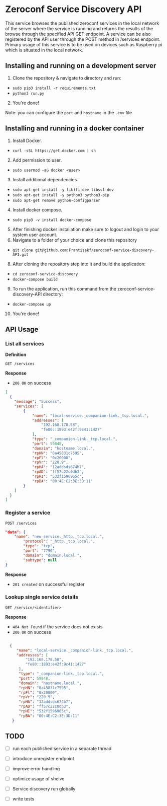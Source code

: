 # Zeroconf Service Discovery API

This service browses the published zeroconf services in the local network of the server where the service is running and returns the results of the browse through the specified API GET endpoint. A service can be also registered by the API user through the POST method in /services endpoint. Primary usage of this service is to be used on devices such as Raspberry pi which is situated in the local network.

## Installing and running on a development server
1. Clone the repository & navigate to directory and run:
- `sudo pip3 install -r requirements.txt`
- `python3 run.py`
2. You're done!


Note: you can configure the `port` and `hostname` in the `.env` file


## Installing and running in a docker container
1. Install Docker.
- `curl -sSL https://get.docker.com | sh`
2. Add permission to user.
- `sudo usermod -aG docker <user>`
3. Install additional dependencies.
- `sudo apt-get install -y libffi-dev libssl-dev`
- `sudo apt-get install -y python3 python3-pip`
- `sudo apt-get remove python-configparser`
4. Install docker compose.
- `sudo pip3 -v install docker-compose`
5. After finishing docker installation make sure to logout and login to your system user account.
6. Navigate to a folder of your choice and clone this repository
- `git clone git@github.com:Frantisekf/zeroconf-service-discovery-API.git`
8. After cloning the repository step into it and build the application:
- `cd zeroconf-service-discovery`
- `docker-compose build`
9. To run the application, run this command from the zeroconf-service-discovery-API directory:
- `docker-compose up`
10. You're done!

## API Usage
### List all services

**Definition**

`GET /services`

**Response**

- `200 OK` on success

```json
[
  {
    "message": "Success",
    "services": [
        {
            "name": "local-service._companion-link._tcp.local.",
            "addresses": [
                "192.168.178.58",
                "fe80::1893:e42f:9c41:1427"
            ],
            "type": "_companion-link._tcp.local.",
            "port": 59848,
            "domain": "hostname.local.",
            "rpHN": "0a45831c7595",
            "rpFl": "0x20000",
            "rpVr": "220.9",
            "rpHA": "12addsds674b7",
            "rpAD": "ff57c22c0db3",
            "rpHI": "532f1596965c",
            "rpBA": "00:4E:C2:3E:3D:11"
        }
    ]
  }
]
```
### Register a service

`POST /services`
```json
"data": {
    "name": "new service._http._tcp.local.",
        "protocol": "_http._tcp.local.",
        "type": "tcp",
        "port": "7790",
        "domain": "domain.local.",
        "subtype": null
}

```
**Response**

- `201 created` on successful register 

### Lookup single service details

`GET /service/<identifier>`

**Response**

- `404 Not Found` if the service does not exists 
- `200 OK` on success

```json

  {
     "name": "local-service._companion-link._tcp.local.",
     "addresses": [
         "192.168.178.58",
         "fe80::1893:e42f:9c41:1427"
      ],
      "type": "_companion-link._tcp.local.",
      "port": 59848,
      "domain": "hostname.local.",
      "rpHN": "0a45831c7595",
      "rpFl": "0x20000",
      "rpVr": "220.9",
      "rpHA": "12addsds674b7",
      "rpAD": "ff57c22c0db3",
      "rpHI": "532f1596965c",
      "rpBA": "00:4E:C2:3E:3D:11"
   }
```

## TODO
- [ ] run each published service in a separate thread
- [ ] introduce unregister endpoint 
- [ ] improve error handling
- [ ] optimize usage of shelve
- [ ] Service discovery run globally
- [ ] write tests


